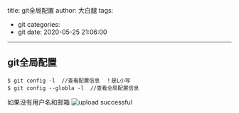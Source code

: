 title: git全局配置
author: 大白腿
tags:
  - git
categories:
  - git
date: 2020-05-25 21:06:00
---
## git全局配置
```
$ git config -l  //查看配置信息  ！是L小写
$ git config --globla -l  //查看全局配置信息
```

如果没有用户名和邮箱
![upload successful](/images/pasted-1.png)